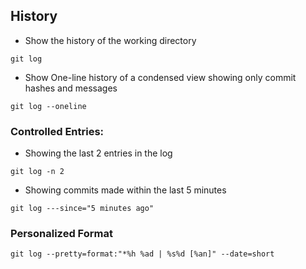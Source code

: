 
## History
* Show the history of the working directory
```
git log
```
* Show One-line history of a condensed view showing only commit hashes and messages
```
git log --oneline
```
### Controlled Entries:
* Showing the last 2 entries in the log
```
git log -n 2
```
* Showing commits made within the last 5 minutes
```
git log ---since="5 minutes ago"
```
### Personalized Format
```
git log --pretty=format:"*%h %ad | %s%d [%an]" --date=short
```